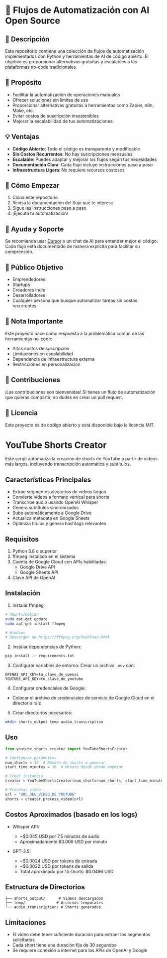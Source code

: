 # 🤖 Flujos de Automatización con AI Open Source

## 📝 Descripción
Este repositorio contiene una colección de flujos de automatización implementados con Python y herramientas de AI de código abierto. El objetivo es proporcionar alternativas gratuitas y escalables a las plataformas no-code tradicionales.

## 🎯 Propósito
- Facilitar la automatización de operaciones manuales
- Ofrecer soluciones sin límites de uso
- Proporcionar alternativas gratuitas a herramientas como Zapier, n8n, Make, etc.
- Evitar costos de suscripción insostenibles
- Mejorar la escalabilidad de tus automatizaciones

## 💡 Ventajas
- **Código Abierto**: Todo el código es transparente y modificable
- **Sin Costos Recurrentes**: No hay suscripciones mensuales
- **Escalable**: Puedes adaptar y mejorar los flujos según tus necesidades
- **Documentación Clara**: Cada flujo incluye instrucciones paso a paso
- **Infraestructura Ligera**: No requiere recursos costosos

## 🚀 Cómo Empezar
1. Clona este repositorio
2. Revisa la documentación del flujo que te interese
3. Sigue las instrucciones paso a paso
4. ¡Ejecuta tu automatización!

## 🤝 Ayuda y Soporte
Se recomienda usar [Cursor](https://cursor.com/) o un chat de AI para entender mejor el código. Cada flujo está documentado de manera explícita para facilitar su comprensión.

## 🎯 Público Objetivo
- Emprendedores
- Startups
- Creadores Indie
- Desarrolladores
- Cualquier persona que busque automatizar tareas sin costos recurrentes

## 📢 Nota Importante
Este proyecto nace como respuesta a la problemática común de las herramientas no-code:
- Altos costos de suscripción
- Limitaciones en escalabilidad
- Dependencia de infraestructura externa
- Restricciones en personalización

## 🤝 Contribuciones
¡Las contribuciones son bienvenidas! Si tienes un flujo de automatización que quieras compartir, no dudes en crear un pull request.

## 📝 Licencia
Este proyecto es de código abierto y está disponible bajo la licencia MIT.

# YouTube Shorts Creator

Este script automatiza la creación de shorts de YouTube a partir de videos más largos, incluyendo transcripción automática y subtítulos.

## Características Principales

- Extrae segmentos aleatorios de videos largos
- Convierte videos a formato vertical para shorts
- Transcribe audio usando OpenAI Whisper
- Genera subtítulos sincronizados
- Sube automáticamente a Google Drive
- Actualiza metadata en Google Sheets
- Optimiza títulos y genera hashtags relevantes

## Requisitos

1. Python 3.8 o superior
2. ffmpeg instalado en el sistema
3. Cuenta de Google Cloud con APIs habilitadas:
   - Google Drive API
   - Google Sheets API
4. Clave API de OpenAI

## Instalación

1. Instalar ffmpeg:
```bash
# Ubuntu/Debian
sudo apt-get update
sudo apt-get install ffmpeg

# Windows
# Descargar de https://ffmpeg.org/download.html
```

2. Instalar dependencias de Python:
```bash
pip install -r requirements.txt
```

3. Configurar variables de entorno:
Crear un archivo `.env` con:
```
OPENAI_API_KEY=tu_clave_de_openai
YOUTUBE_API_KEY=tu_clave_de_youtube
```

4. Configurar credenciales de Google:
- Colocar el archivo de credenciales de servicio de Google Cloud en el directorio raíz

5. Crear directorios necesarios:
```bash
mkdir shorts_output temp audio_transcription
```

## Uso

```python
from youtube_shorts_creator import YouTubeShortsCreator

# Configurar parámetros
num_shorts = 15  # Número de shorts a generar
start_time_minutes = 10  # Minuto desde donde empezar

# Crear instancia
creator = YouTubeShortsCreator(num_shorts=num_shorts, start_time_minutes=start_time_minutes)

# Procesar video
url = "URL_DEL_VIDEO_DE_YOUTUBE"
shorts = creator.process_video(url)
```

## Costos Aproximados (basado en los logs)

- Whisper API:
  - ~$0.045 USD por 7.5 minutos de audio
  - Aproximadamente $0.006 USD por minuto

- GPT-3.5:
  - ~$0.0024 USD por tokens de entrada
  - ~$0.0022 USD por tokens de salida
  - Total aproximado por 15 shorts: $0.0496 USD

## Estructura de Directorios

```
├── shorts_output/      # Videos descargados
├── temp/              # Archivos temporales
└── audio_transcription/ # Shorts generados
```

## Limitaciones

- El video debe tener suficiente duración para extraer los segmentos solicitados
- Cada short tiene una duración fija de 30 segundos
- Se requiere conexión a internet para las APIs de OpenAI y Google
